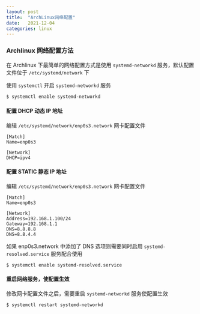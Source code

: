 ```yaml
---
layout: post
title:  "ArchLinux网络配置"
date:   2021-12-04
categories: linux
---
```

### Archlinux 网络配置方法

在 Archlinux 下最简单的网络配置方式是使用 `systemd-networkd` 服务，默认配置文件位于 `/etc/systemd/network` 下

使用 `systemctl` 开启 `systemd-networkd` 服务

``` bash
$ systemctl enable systemd-networkd
```

#### 配置 DHCP 动态 IP 地址

编辑 `/etc/systemd/network/enp0s3.network` 网卡配置文件

```
[Match]
Name=enp0s3

[Network]
DHCP=ipv4
```

#### 配置 STATIC 静态 IP 地址

编辑 `/etc/systemd/network/enp0s3.network` 网卡配置文件

```
[Match]
Name=enp0s3

[Network]
Address=192.168.1.100/24
Gateway=192.168.1.1
DNS=8.8.8.8
DNS=8.8.4.4
```

如果 enp0s3.network 中添加了 DNS 选项则需要同时启用 `systemd-resolved.service` 服务配合使用

```
$ systemctl enable systemd-resolved.service
```

#### 重启网络服务，使配置生效

修改网卡配置文件之后，需要重启 `systemd-networkd` 服务使配置生效

```
$ systemctl restart systemd-networkd
```